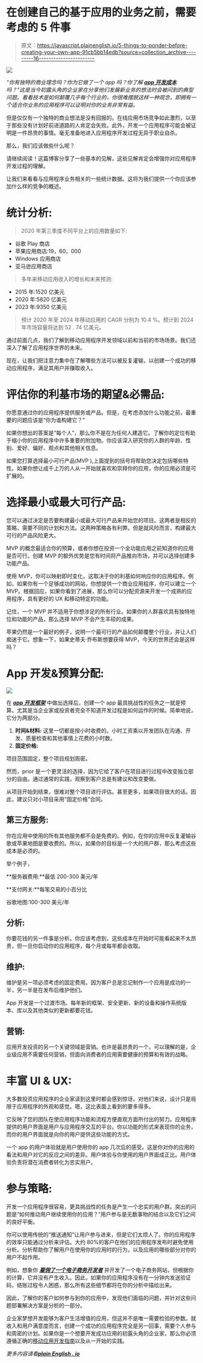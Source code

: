 # 在创建自己的基于应用的业务之前，需要考虑的 5 件事

> 原文：<https://javascript.plainenglish.io/5-things-to-ponder-before-creating-your-own-app-91cb5bb14edb?source=collection_archive---------16----------------------->

![](img/6ebd0bd295f4a56ac64f3077794736bc.png)

*“你有独特的商业理念吗？你为它做了一个 app 吗？你了解* [***app 开发成本***](https://www.technource.com/blog/mobile-app-development-cost-complete-guide/) *吗？”这是当今初露头角的企业家在分享他们发展新业务的想法时会被问到的典型问题。看看技术是如何颠覆几乎每个行业的，你很难摆脱这样一种观念，即拥有一个适合你业务的应用程序可以证明对你的业务非常有益。*

但是仅仅有一个独特的商业想法是没有回报的。在线应用市场竞争如此激烈，以至于那些没有计划好前进道路的人肯定会失败。此外，开发一个应用程序可能会被证明是一件昂贵的事情。毫无准备地进入应用程序开发过程无异于职业自杀。

那么，我们应该做些什么呢？

请继续阅读！这篇博客分享了一些基本的见解，这些见解肯定会增强你对应用程序开发过程的理解。

让我们来看看与应用程序业务相关的一些统计数据。这将为我们提供一个你应该参加什么样的竞争的概述。

# **统计分析:**

> 2020 年第三季度不同平台上的应用数量如下:

*   谷歌 Play 商店
*   苹果应用商店:19，60，000
*   Windows 应用商店
*   亚马逊应用商店

> 多年来移动应用收入的增长和未来预测:

*   2015 年:1520 亿美元
*   2020 年:5820 亿美元
*   2023 年:9350 亿美元

> 预计 2020 年至 2024 年移动应用的 CAGR 分别为 10.4 %。预计到 2024 年市场容量将达到 52 . 74 亿美元。

通过前面几点，我们了解到移动应用程序开发领域以前和当前的市场场景。我们还深入了解了应用程序世界的未来。

现在，让我们把注意力集中在了解哪些方法可以被反复灌输，以创建一个成功的移动应用程序，满足其用户并赚取收入。

# **评估你的利基市场的期望&必需品:**

你愿意通过你的应用程序提供服务或产品。但是，在考虑添加什么功能之前，最重要的问题应该是“你为谁构建它？”

如果你想出的答案是“每个人”，那么你不是在为任何人建造它。了解你的定位有助于缩小你的应用程序中许多重要的附加物。你应该深入研究你的人群的年龄、性别、爱好、偏好、观点和其他相关信息。

如果您打算选择最小可行产品(MVP ),上面提到的括号将帮助您决定包括哪些特性。如果你想让成千上万的人从一开始就喜欢和崇拜你的应用，你的应用必须是可扩展的。

# **选择最小或最大可行产品:**

您可以通过决定是否要构建最小或最大可行产品来开始您的项目。这两者是相反的策略，需要不同的计划和方法。这两种策略各有利弊。但是就风险而言，构建最大可行的产品风险更大。

MVP 的概念最适合你的预算，或者你想在投资一个全功能应用之前知道你的应用是否可行。创建 MVP 的额外优势是您有时间将产品推向市场，并可以选择创建多功能产品。

使用 MVP，你可以映射即时变化，这取决于你的利基如何响应你的应用程序。例如，如果你有一个足够成功的网站，你想提供一个商业应用程序，你可以建立一个 MVP。根据回应，如果你看到了进展，那么你可以分配资源来开发一个成熟的应用程序，具有更好的 UX 和移动特定的功能。

记住，一个 MVP 并不适用于你想涉足的所有行业。如果你的人群喜欢具有独特地位和功能的产品，那么选择 MVP 不会产生丰硕的成果。

苹果仍然是一个最好的例子，说明一个最可行的产品如何颠覆整个行业，并让人们痴迷于它。想象一下，如果史蒂夫·乔布斯想要获得 MVP，今天的世界还会是这样吗？

# **App 开发&预算分配:**

![](img/436ea80720bf3d5aebd74e272d8f05ad.png)

在 [***app 开发框架***](https://www.technource.com/blog/top-10-mobile-app-development-frameworks/) 中做出选择后，创建一个 app 最具挑战性的任务之一就是预算。尤其是当企业家或投资者完全不知道开发过程是如何运作的时候。简单地说，它分为两部分。

1.  **时间&材料:** 这里一切都是按小时收费的。小时工资乘以开发团队在沟通、开发、质量检查和其他事情上花费的小时数。
2.  **固定价格:**

项目范围固定，整个项目规划周密。

然而，prior 是一个更灵活的选择，因为它给了客户在项目进行过程中改变独立部分的自由。通过通常的实践，观察到客户总是有建议和改变要做。

从项目开始到结束，很难对整个项目进行评估。甚至更多，如果项目很大的话。因此，建议只对小项目采用“固定价格”合同。

## **第三方服务:**

你在应用中使用的所有其他服务都不会是免费的。例如，在你的应用中反复灌输谷歌或苹果地图是要收费的。所以，如果你的目标是一个大的用户群，那么考虑这些成本是必须的。

举个例子，

**服务器费用:**最低 200-300 美元/年

**支付网关:**每笔交易的小百分比

谷歌地图:100-300 美元/年

## **分析:**

你要花钱的另一件事是分析。你应该考虑到，这些成本在开始时可能看起来不太昂贵，但一旦你启动你的应用程序，每个月或每年都会收取。

## **维护:**

维护是另一项必须考虑的固定费用。因为客户总是忘记制作一个应用是成功的一半，另一半是在发布后维护他们。

App 开发是一个过渡市场。每年新的框架、安全更新、新的设备和操作系统版本、库以及其他类似的更新都要花钱。

## **营销:**

应用开发投资的另一个关键领域是营销。也许是最昂贵的一个。可以理解的是，企业级应用不需要任何营销，但面向消费者的应用需要健康的预算和有效的战略。

# **丰富 UI & UX:**

大多数投资应用程序的企业家读到这里时都会感到惊讶。对他们来说，设计只是局限于应用程序的外观和感觉。嗯，这比表面上看到的要多得多。

它反映了您的团队在使应用程序功能和流程方便直观方面所付出的努力。应用程序提供的用户界面是用户与应用程序交互的平台。你以功能的形式来表现你的业务，而你的用户界面就是向你的用户提供这些功能的方式。

一个 app 的用户体验就是用户使用你的 app 几次后的感受。这是你对你的应用的看法和用户对它的反应之间的差异。用户体验与你使用的用户界面成正比。用户体验负责将潜在消费者转化为忠实用户。

# **参与策略:**

开发一个应用程序很容易，更具挑战性的任务是产生一个忠实的用户群。突出的问题是“如何推动用户继续使用你的应用？”用户参与是无数事物的结合以及它们之间的良好平衡。

你可以使用传统的“推送通知”让用户参与进来，但是它们太烦人了。你的应用程序的效率只能通过分析来评估。大约 80%的客户在他们的应用程序发布时避免使用分析。分析帮助你了解用户在使用你的应用时的行为，以及应用的哪些部分对你的用户不起作用。

例如，想象你 [***雇佣了一个电子商务开发者***](https://www.technource.com/ecommerce-development-company/) 并开发了一个电子商务网站，但根据你的计算，它并没有产生收入。因此，如果你的应用程序没有在一分钟内发送验证码，结账过程令人困惑，那么所有这些细节都将在你的分析中描绘出来。

因此，了解你的客户如何参与到你的应用中，发现他们面临的问题，并针对这些问题部署解决方案是分析的一部分。

企业家梦想开发能够为客户生活增值的应用，但这并不是唯一需要检验的参数。就收入和用户满意度而言，创建一个成功的应用程序完全是另一回事，需要个人参与和周密的计划。如果你是一个想要开发成功应用的初露头角的企业家，那么你必须遵循正确的[移动应用开发指南](https://www.technource.com/blog/mobile-app-development-guide-to-beginners/)以及从一开始的实践。

*更多内容请看*[***plain English . io***](http://plainenglish.io/)